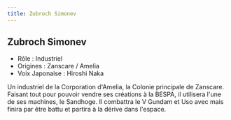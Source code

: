 ```yaml
---
title: Zubroch Simonev
---
```


Zubroch Simonev
---------------



* Rôle : Industriel
* Origines : Zanscare / Amelia
* Voix Japonaise : Hiroshi Naka


Un industriel de la Corporation d'Amelia, la Colonie principale de Zanscare. Faisant tout pour pouvoir vendre ses créations à la BESPA, il utilisera l'une de ses machines, le Sandhoge. Il combattra le V Gundam et Uso avec mais finira par être battu et partira à la dérive dans l'espace. 



